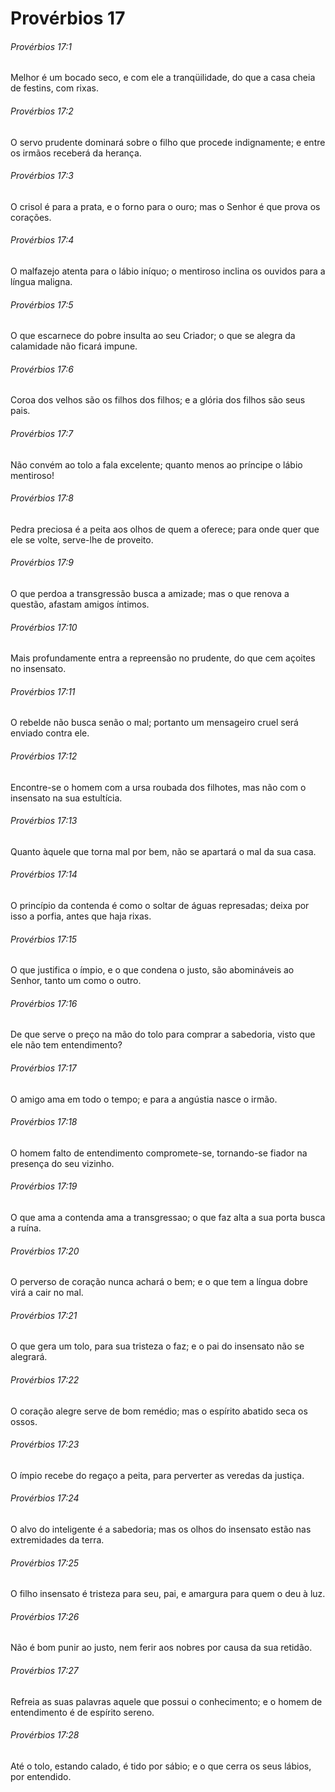 # Provérbios 17

###### Provérbios 17:1

Melhor é um bocado seco, e com ele a tranqüilidade, do que a casa cheia de festins, com rixas.

###### Provérbios 17:2

O servo prudente dominará sobre o filho que procede indignamente; e entre os irmãos receberá da herança.

###### Provérbios 17:3

O crisol é para a prata, e o forno para o ouro; mas o Senhor é que prova os corações.

###### Provérbios 17:4

O malfazejo atenta para o lábio iníquo; o mentiroso inclina os ouvidos para a língua maligna.

###### Provérbios 17:5

O que escarnece do pobre insulta ao seu Criador; o que se alegra da calamidade não ficará impune.

###### Provérbios 17:6

Coroa dos velhos são os filhos dos filhos; e a glória dos filhos são seus pais.

###### Provérbios 17:7

Não convém ao tolo a fala excelente; quanto menos ao príncipe o lábio mentiroso!

###### Provérbios 17:8

Pedra preciosa é a peita aos olhos de quem a oferece; para onde quer que ele se volte, serve-lhe de proveito.

###### Provérbios 17:9

O que perdoa a transgressão busca a amizade; mas o que renova a questão, afastam amigos íntimos.

###### Provérbios 17:10

Mais profundamente entra a repreensão no prudente, do que cem açoites no insensato.

###### Provérbios 17:11

O rebelde não busca senão o mal; portanto um mensageiro cruel será enviado contra ele.

###### Provérbios 17:12

Encontre-se o homem com a ursa roubada dos filhotes, mas não com o insensato na sua estultícia.

###### Provérbios 17:13

Quanto àquele que torna mal por bem, não se apartará o mal da sua casa.

###### Provérbios 17:14

O princípio da contenda é como o soltar de águas represadas; deixa por isso a porfia, antes que haja rixas.

###### Provérbios 17:15

O que justifica o ímpio, e o que condena o justo, são abomináveis ao Senhor, tanto um como o outro.

###### Provérbios 17:16

De que serve o preço na mão do tolo para comprar a sabedoria, visto que ele não tem entendimento?

###### Provérbios 17:17

O amigo ama em todo o tempo; e para a angústia nasce o irmão.

###### Provérbios 17:18

O homem falto de entendimento compromete-se, tornando-se fiador na presença do seu vizinho.

###### Provérbios 17:19

O que ama a contenda ama a transgressao; o que faz alta a sua porta busca a ruína.

###### Provérbios 17:20

O perverso de coração nunca achará o bem; e o que tem a língua dobre virá a cair no mal.

###### Provérbios 17:21

O que gera um tolo, para sua tristeza o faz; e o pai do insensato não se alegrará.

###### Provérbios 17:22

O coração alegre serve de bom remédio; mas o espírito abatido seca os ossos.

###### Provérbios 17:23

O ímpio recebe do regaço a peita, para perverter as veredas da justiça.

###### Provérbios 17:24

O alvo do inteligente é a sabedoria; mas os olhos do insensato estão nas extremidades da terra.

###### Provérbios 17:25

O filho insensato é tristeza para seu, pai, e amargura para quem o deu à luz.

###### Provérbios 17:26

Não é bom punir ao justo, nem ferir aos nobres por causa da sua retidão.

###### Provérbios 17:27

Refreia as suas palavras aquele que possui o conhecimento; e o homem de entendimento é de espírito sereno.

###### Provérbios 17:28

Até o tolo, estando calado, é tido por sábio; e o que cerra os seus lábios, por entendido.

